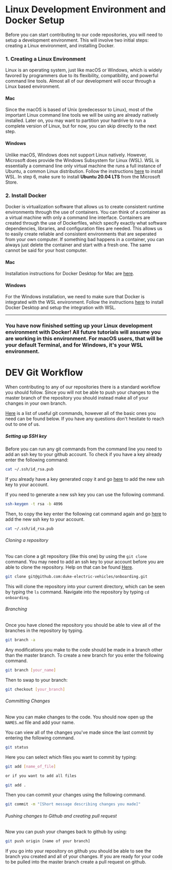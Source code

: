 # Linux Development Environment and Docker Setup

Before you can start contributing to our code repositories, you will need to setup a development environment. This will involve two initial steps: creating a Linux environment, and installing Docker. 

### 1. Creating a Linux Environment

Linux is an operating system, just like macOS or Windows, which is widely favored by programmers due to its flexibility, compatibility, and powerful command line tools. Almost all of our development will occur through a Linux based environment.

#### Mac

Since the macOS is based of Unix (predecessor to Linux), most of the important Linux command line tools we will be using are already natively installed. Later on, you may want to partition your hardrive to run a complete version of Linux, but for now, you can skip directly to the next step.

#### Windows

Unlike macOS, Windows does not support Linux natively. However, Microsoft does provide the Windows Subsystem for Linux (WSL). WSL is essentially a command line only virtual machine the runs a full instance of Ubuntu, a common Linux distribution. Follow the instructions [here](https://docs.microsoft.com/en-us/windows/wsl/install-win10) to install WSL. In step 6, make sure to install **Ubuntu 20.04 LTS** from the Microsoft Store.

### 2. Install Docker

Docker is virtualization software that allows us to create consistent runtime environments through the use of containers. You can think of a container as a virtual machine with only a command line interface. Containers are created through the use of Dockerfiles, which specify exactly what software dependencies, libraries, and configuration files are needed. This allows us to easily create reliable and consistent environments that are seperated from your own computer. If something bad happens in a container, you can always just delete the container and start with a fresh one. The same cannot be said for your host computer.

#### Mac

Installation instructions for Docker Desktop for Mac are [here](https://docs.docker.com/docker-for-mac/install/).

#### Windows

For the Windows installation, we need to make sure that Docker is integrated with the WSL environment. Follow the instructions [here](https://docs.docker.com/docker-for-windows/wsl/) to install Docker Desktop and setup the integration with WSL.

---

### **You have now finished setting up your Linux development environment with Docker! All future tutorials will assume you are working in this environment. For macOS users, that will be your default Terminal, and for Windows, it's your WSL environment.**

# DEV Git Workflow

When contributing to any of our repositories there is a standard workflow you should follow. Since you will not be able to push your changes to the master branch of the repository you should instead make all of your changes in your own branch.

[Here](https://github.com/joshnh/Git-Commands) is a list of useful git commands, however all of the basic ones you need can be found below. If you have any questions don't hesitate to reach out to one of us. 

##### Setting up SSH key
Before you can run any git commands from the command line you need to add an ssh key to your github account. To check if you have a key already enter the following command:
```bash
cat ~/.ssh/id_rsa.pub
```

If you already have a key generated copy it and go [here](https://github.com/settings/keys) to add the new ssh key to your account.

If you need to generate a new ssh key you can use the following command.

```bash
ssh-keygen -t rsa -b 4096
```

Then, to copy the key enter the following cat command again and go [here](https://github.com/settings/keys) to add the new ssh key to your account.

```bash
cat ~/.ssh/id_rsa.pub
```

###### Cloning a repository

You can clone a git repository (like this one) by using the ```git clone``` command. You may need to add an ssh key to your account before you are able to clone the repository. Help on that can be found [Here](https://help.github.com/en/articles/adding-a-new-ssh-key-to-your-github-account).

```bash
git clone git@github.com:duke-electric-vehicles/onboarding.git
```

This will clone the repository into your current directory, which can be seen by typing the ```ls``` command. Navigate into the repository by typing ```cd onboarding```.

###### Branching

Once you have cloned the repository you should be able to view all of the branches in the repository by typing.

```bash
git branch -a
```

Any modifications you make to the code should be made in a branch other than the master branch. To create a new branch for you enter the following command.

```bash
git branch [your_name]
```

Then to swap to your branch:

```bash
git checkout [your_branch]
```

###### Committing Changes

Now you can make changes to the code. You should now open up the ```NAMES.md``` file and add your name.

You can view all of the changes you've made since the last commit by entering the following command.

```bash
git status
```

Here you can select which files you want to commit by typing:
```bash
git add [name_of_file]

or if you want to add all files

git add .
```

Then you can commit your changes using the following command.
```bash
git commit -m "[Short message describing changes you made]"
```

###### Pushing changes to Github and creating pull request

Now you can push your changes back to github by using:

```bash
git push origin [name of your branch]
```

If you go into your repository on github you should be able to see the branch you created and all of your changes. If you are ready for your code to be pulled into the master branch create a pull request on github.
